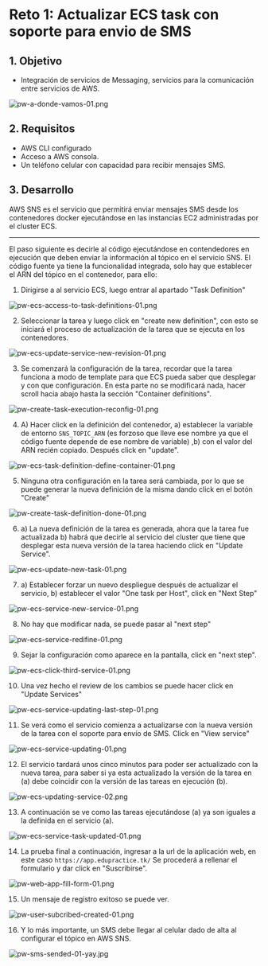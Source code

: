 # Reto 1: Actualizar ECS task con soporte para envio de SMS

## 1. Objetivo 
- Integración de servicios de Messaging, servicios para la comunicación entre servicios de AWS.

![pw-a-donde-vamos-01.png](img/pw-a-donde-vamos-01.png)

## 2. Requisitos
- AWS CLI configurado
- Acceso a AWS consola.
- Un teléfono celular con capacidad para recibir mensajes SMS.

## 3. Desarrollo 
AWS SNS es el servicio que permitirá enviar mensajes SMS desde los contenedores docker ejecutándose en las instancias EC2 administradas por el cluster ECS.

-----------------------------------------

El paso siguiente es decirle al código ejecutándose en  contendedores en ejecución que deben enviar la información al tópico en el servicio SNS.
El código fuente ya tiene la funcionalidad integrada, solo hay que establecer el ARN del tópico en el contenedor, para ello:

1. Dirigirse a al servicio ECS, luego entrar al apartado "Task Definition"

![pw-ecs-access-to-task-definitions-01.png](img/pw-ecs-access-to-task-definitions-01.png)

2. Seleccionar la tarea y luego click en "create new definition", con esto se iniciará el proceso de actualización de la tarea que se ejecuta en los contenedores.

![pw-ecs-update-service-new-revision-01.png](img/pw-ecs-update-service-new-revision-01.png)


3. Se comenzará la configuración de la tarea, recordar que la tarea funciona a modo de template para que ECS pueda saber que desplegar y con que configuración. En esta parte no se modificará nada, hacer scroll hacia abajo hasta la sección "Container definitions".

![pw-create-task-execution-reconfig-01.png](img/pw-create-task-execution-reconfig-01.png)

4. A) Hacer click en la definición del contenedor, a) establecer la variable de entorno `SNS_TOPIC_ARN` (es forzoso que lleve ese nombre ya que el código fuente depende de ese nombre de variable) ,b) con el valor del ARN recién copiado.  Después click en "update".

![pw-ecs-task-definition-define-container-01.png](img/pw-ecs-task-definition-define-container-01.png)

5. Ninguna otra configuración en la tarea será cambiada, por lo que se puede generar la nueva definición de la misma dando click en el botón "Create"

![pw-create-task-definition-done-01.png](img/pw-create-task-definition-done-01.png)


6. a) La nueva definición de la tarea es generada, ahora que la tarea fue actualizada b) habrá que decirle al servicio del cluster que tiene que desplegar esta nueva versión de la tarea haciendo click en "Update Service".

![pw-ecs-update-new-task-01.png](img/pw-ecs-update-new-task-01.png)


7. a) Establecer forzar un nuevo despliegue después de actualizar el servicio, b) establecer el valor "One task per Host", click en "Next Step"

![pw-ecs-service-new-service-01.png](img/pw-ecs-service-new-service-01.png)


8. No hay que modificar nada, se puede pasar al "next step"

![pw-ecs-service-redifine-01.png](img/pw-ecs-service-redifine-01.png)

9. Sejar la configuración como aparece en la pantalla, click en "next step".

![pw-ecs-click-third-service-01.png](img/pw-ecs-click-third-service-01.png)

10. Una vez hecho el review de los cambios se puede hacer click en "Update Services"

![pw-ecs-service-updating-last-step-01.png](img/pw-ecs-service-updating-last-step-01.png)

11. Se verá como el servicio comienza a actualizarse con la nueva versión de la tarea con el soporte para envío de SMS. Click en "View service"

![pw-ecs-service-updating-01.png](img/pw-ecs-service-updating-01.png)

12. El servicio tardará unos cinco minutos para poder ser actualizado con la nueva tarea, para saber si ya esta actualizado la versión de la tarea en (a) debe coincidir con la versión de las tareas en ejecución (b). 

![pw-ecs-updating-service-02.png](img/pw-ecs-updating-service-02.png)

13. A continuación se ve como las tareas ejecutándose (a) ya son iguales a la definida en el servicio (a).

![pw-ecs-service-task-updated-01.png](img/pw-ecs-service-task-updated-01.png)


14. La prueba final a continuación, ingresar a la url de la aplicación web, en este caso `https://app.edupractice.tk/`  Se procederá a rellenar el formulario y dar click en "Suscribirse".


![pw-web-app-fill-form-01.png](img/pw-web-app-fill-form-01.png)

15. Un mensaje de registro exitoso se puede ver.

![pw-user-subcribed-created-01.png](img/pw-user-subcribed-created-01.png)

16. Y lo más importante, un SMS debe llegar al celular dado de alta al configurar el tópico en AWS SNS.

![pw-sms-sended-01-yay.jpg](img/pw-sms-sended-01-yay.jpg)
